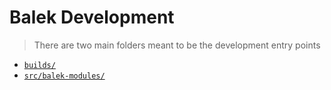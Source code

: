 # Balek Development
 > There are two main folders meant to be the development entry points 
 * [`builds/`](../../builds/README.md)
 * [`src/balek-modules/`](../../src/balek-modules/README.md)

